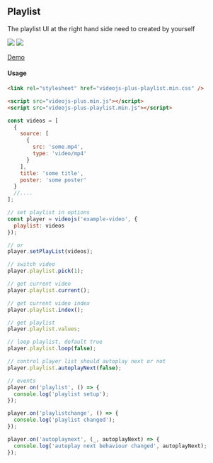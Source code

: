 ## Playlist

The playlist UI at the right hand side need to created by yourself

<img src="../../screenshot/playlist_1.png" style="max-width: 960px;">
<img src="../../screenshot/playlist_2.png" style="max-width: 960px;">

[Demo](https://pong420.github.io/videojs-plus/examples/playlist.html)

#### Usage

```html
<link rel="stylesheet" href="videojs-plus-playlist.min.css" />

<script src="videojs-plus.min.js"></script>
<script src="videojs-plus-playlist.min.js"></script>
```

```js
const videos = [
  {
    source: [
      {
        src: 'some.mp4',
        type: 'video/mp4'
      }
    ],
    title: 'some title',
    poster: 'some poster'
  }
  //....
];

// set playlist in options
const player = videojs('example-video', {
  playlist: videos
});

// or
player.setPlayList(videos);

// switch video
player.playlist.pick(1);

// get current video
player.playlist.current();

// get current video index
player.playlist.index();

// get playlist
player.playlist.values;

// loop playlist, default true
player.playlist.loop(false);

// control player list should autoplay next or not
player.playlist.autoplayNext(false);

// events
player.on('playlist', () => {
  console.log('playlist setup');
});

player.on('playlistchange', () => {
  console.log('playlist changed');
});

player.on('autoplaynext', (_, autoplayNext) => {
  console.log('autoplay next behaviour changed', autoplayNext);
});
```
